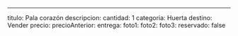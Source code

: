 ---
titulo: Pala corazón
descripcion:
cantidad: 1
categoria: Huerta
destino: Vender
precio:
precioAnterior:
entrega:
foto1:
foto2:
foto3:
reservado: false
